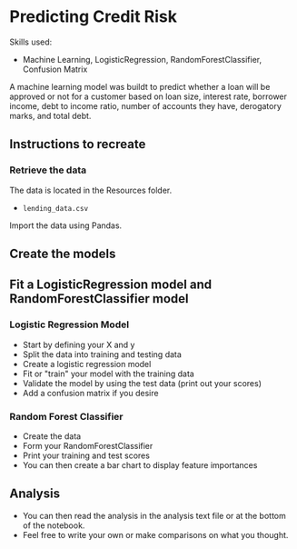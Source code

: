 # Predicting Credit Risk

Skills used:
- Machine Learning, LogisticRegression, RandomForestClassifier, Confusion Matrix

 A machine learning model was buildt to predict whether a loan will be approved or not for a customer based on loan size, interest rate, borrower income, debt to income ratio, number of accounts they have, derogatory marks, and total debt. 

## Instructions to recreate

### Retrieve the data

The data is located in the Resources folder.

* `lending_data.csv`

Import the data using Pandas.

## Create the models

## Fit a LogisticRegression model and RandomForestClassifier model

### Logistic Regression Model
- Start by defining your X and y
- Split the data into training and testing data
- Create a logistic regression model
- Fit or "train" your model with the training data
- Validate the model by using the test data (print out your scores)
- Add a confusion matrix if you desire

### Random Forest Classifier
- Create the data
- Form your RandomForestClassifier
- Print your training and test scores
- You can then create a bar chart to display feature importances

## Analysis
- You can then read the analysis in the analysis text file or at the bottom of the notebook.
- Feel free to write your own or make comparisons on what you thought.
